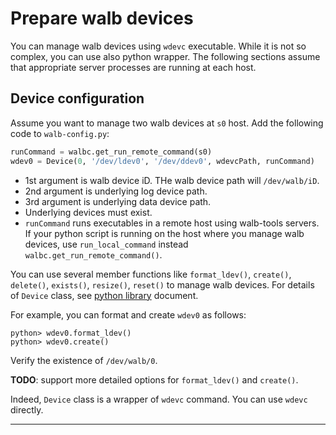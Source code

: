 # Prepare walb devices

You can manage walb devices using `wdevc` executable.
While it is not so complex, you can use also python wrapper.
The following sections assume that appropriate server processes are running at each host.

## Device configuration

Assume you want to manage two walb devices at `s0` host.
Add the following code to `walb-config.py`:

```python
runCommand = walbc.get_run_remote_command(s0)
wdev0 = Device(0, '/dev/ldev0', '/dev/ddev0', wdevcPath, runCommand)
```

- 1st argument is walb device iD. THe walb device path will `/dev/walb/iD`.
- 2nd argument is underlying log device path.
- 3rd argument is underlying data device path.
- Underlying devices must exist.
- `runCommand` runs executables in a remote host using walb-tools servers.
  If your python script is running on the host where you manage walb devices,
  use `run_local_command` instead `walbc.get_run_remote_command()`.

You can use several member functions like
`format_ldev()`, `create()`, `delete()`, `exists()`, `resize()`, `reset()`
to manage walb devices.
For details of `Device` class, see [python library](python.md) document.

For example, you can format and create `wdev0` as follows:
```
python> wdev0.format_ldev()
python> wdev0.create()
```
Verify the existence of `/dev/walb/0`.

**TODO**: support more detailed options for `format_ldev()` and `create()`.

Indeed, `Device` class is a wrapper of `wdevc` command.
You can use `wdevc` directly.


-----
